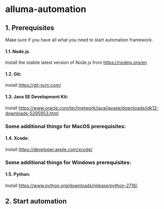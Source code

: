 # alluma-automation

## 1. Prerequisites
Make sure if you have all what you need to start automation framework.
#### 1.1. Node.js
Install the stabile latest version of Node.js from https://nodejs.org/en
#### 1.2. Git:
Install https://git-scm.com/
#### 1.3. Java SE Development Kit:
Install https://www.oracle.com/technetwork/java/javase/downloads/jdk12-downloads-5295953.html
### Some additional things for MacOS prerequisites:
#### 1.4. Xcode:
Install https://developer.apple.com/xcode/
### Some additional things for Windows prerequisites:
#### 1.5. Python:
Install https://www.python.org/downloads/release/python-2716/
## 2. Start automation



